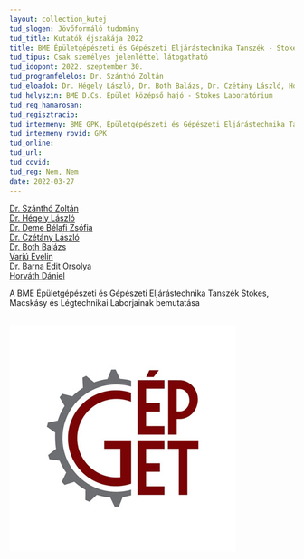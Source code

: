 ```yaml
---
layout: collection_kutej
tud_slogen: Jövőformáló tudomány
tud_title: Kutatók éjszakája 2022
title: BME Épületgépészeti és Gépészeti Eljárástechnika Tanszék - Stokes Labor
tud_tipus: Csak személyes jelenléttel látogatható
tud_idopont: 2022. szeptember 30.
tud_programfelelos: Dr. Szánthó Zoltán
tud_eloadok: Dr. Hégely László, Dr. Both Balázs, Dr. Czétány László, Horváth Dániel, Varjú Evelin, Deme-Bélafi Zsófia, Barna Edit
tud_helyszin: BME D.Cs. Épület középső hajó - Stokes Laboratórium
tud_reg_hamarosan:
tud_regisztracio:
tud_intezmeny: BME GPK, Épületgépészeti és Gépészeti Eljárástechnika Tanszék
tud_intezmeny_rovid: GPK
tud_online:
tud_url:
tud_covid:
tud_reg: Nem, Nem
date: 2022-03-27
---
```


<a href="https://epget.bme.hu/oktatoi_oldal.php?lepes=4&oid=140" target="_blank"> Dr. Szánthó Zoltán</a><br>
<a href="https://epget.bme.hu/oktatoi_oldal.php?lepes=4&oid=118" target="_blank"> Dr. Hégely László</a><br>
<a href="https://epget.bme.hu/oktatoi_oldal.php?lepes=4&oid=148" target="_blank"> Dr. Deme Bélafi Zsófia</a><br>
<a href="https://epget.bme.hu/oktatoi_oldal.php?lepes=4&oid=112" target="_blank"> Dr. Czétány László</a><br>
<a href="https://epget.bme.hu/oktatoi_oldal.php?lepes=4&oid=110" target="_blank"> Dr. Both Balázs</a><br>
<a href="https://epget.bme.hu/oktatoi_oldal.php?lepes=4&oid=143" target="_blank"> Varjú Evelin</a><br>
<a href="https://epget.bme.hu/oktatoi_oldal.php?lepes=4&oid=107" target="_blank"> Dr. Barna Edit Orsolya</a><br>
<a href="https://epget.bme.hu/oktatoi_oldal.php?lepes=4&oid=121" target="_blank"> Horváth Dániel</a>


A BME Épületgépészeti és Gépészeti Eljárástechnika Tanszék Stokes, Macskásy és Légtechnikai Laborjainak bemutatása
<br><br>
 
 <img src="images/Stokes_Labor.jpg" max-width="500" class="center"> 
